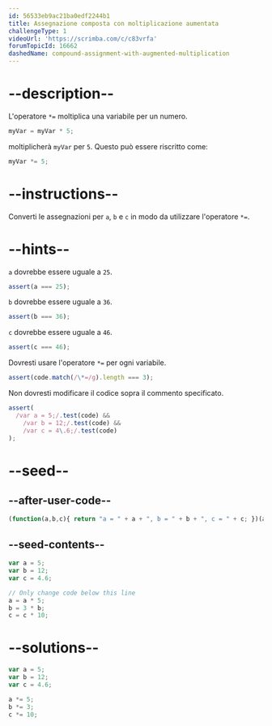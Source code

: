 ```yaml
---
id: 56533eb9ac21ba0edf2244b1
title: Assegnazione composta con moltiplicazione aumentata
challengeType: 1
videoUrl: 'https://scrimba.com/c/c83vrfa'
forumTopicId: 16662
dashedName: compound-assignment-with-augmented-multiplication
---
```


# --description--

L'operatore `*=` moltiplica una variabile per un numero.

```js
myVar = myVar * 5;
```

moltiplicherà `myVar` per `5`. Questo può essere riscritto come:

```js
myVar *= 5;
```

# --instructions--

Converti le assegnazioni per `a`, `b` e `c` in modo da utilizzare l'operatore `*=`.

# --hints--

`a` dovrebbe essere uguale a `25`.

```js
assert(a === 25);
```

`b` dovrebbe essere uguale a `36`.

```js
assert(b === 36);
```

`c` dovrebbe essere uguale a `46`.

```js
assert(c === 46);
```

Dovresti usare l'operatore `*=` per ogni variabile.

```js
assert(code.match(/\*=/g).length === 3);
```

Non dovresti modificare il codice sopra il commento specificato.

```js
assert(
  /var a = 5;/.test(code) &&
    /var b = 12;/.test(code) &&
    /var c = 4\.6;/.test(code)
);
```

# --seed--

## --after-user-code--

```js
(function(a,b,c){ return "a = " + a + ", b = " + b + ", c = " + c; })(a,b,c);
```

## --seed-contents--

```js
var a = 5;
var b = 12;
var c = 4.6;

// Only change code below this line
a = a * 5;
b = 3 * b;
c = c * 10;
```

# --solutions--

```js
var a = 5;
var b = 12;
var c = 4.6;

a *= 5;
b *= 3;
c *= 10;
```
